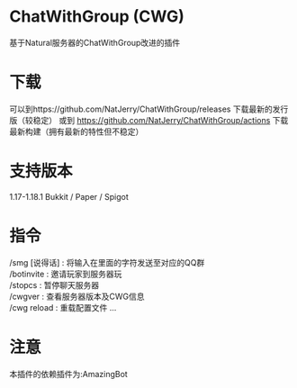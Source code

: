 # ChatWithGroup (CWG)
基于Natural服务器的ChatWithGroup改进的插件
# 下载
可以到https://github.com/NatJerry/ChatWithGroup/releases 下载最新的发行版（较稳定）
或到 https://github.com/NatJerry/ChatWithGroup/actions 下载最新构建（拥有最新的特性但不稳定）
# 支持版本
1.17-1.18.1
Bukkit / Paper / Spigot
# 指令
/smg [说得话] : 将输入在里面的字符发送至对应的QQ群  
/botinvite : 邀请玩家到服务器玩  
/stopcs : 暂停聊天服务器  
/cwgver : 查看服务器版本及CWG信息  
/cwg reload : 重载配置文件
...  
# 注意
本插件的依赖插件为:AmazingBot
